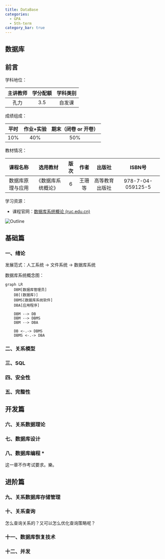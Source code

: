 ```yaml
---
title: DataBase
categories:
  - GPA
  - 5th-term
category_bar: true
---
```


## 数据库

## 前言

学科地位：

| 主讲教师 | 学分配额 | 学科类别 |
| :------: | :------: | :------: |
|   孔力   |   3.5    |  自发课  |

成绩组成：

| 平时 | 作业+实验 | 期末（闭卷 or 开卷） |
| :--: | :-------: | :------------------: |
| 10%  |    40%    |         50%          |

教材情况：

|     课程名称     |      选用教材      | 版次 |  作者  |     出版社     |      ISBN号       |
| :--------------: | :----------------: | :--: | :----: | :------------: | :---------------: |
| 数据库原理与应用 | 《数据库系统概论》 |  6   | 王珊等 | 高等教育出版社 | 978-7-04-059125-5 |

学习资源：

- 课程官网：[数据库系统概论 (ruc.edu.cn)](http://chinadb.ruc.edu.cn/home)

![Outline](https://dwj-oss.oss-cn-nanjing.aliyuncs.com/images/202409121012467.png)

## 基础篇

### 一、绪论

发展范式：人工系统 $\to$ 文件系统 $\to$ 数据库系统

数据库系统概念图：

```mermaid
graph LR
    DBM[数据库管理员]
    DB[(数据库)]
    DBMS[数据库系统软件]
    DBA[应用程序]
    
    DBM --> DB
    DBM --> DBMS
    DBM --> DBA
    
    DB <-.-> DBMS
    DBMS <-.-> DBA
```

### 二、关系模型

### 三、SQL

### 四、安全性

### 五、完整性

## 开发篇

### 六、关系数据理论

### 七、数据库设计

### 八、数据库编程 *

这一章不作考试要求。樂。

## 进阶篇

### 九、关系数据库存储管理

### 十、关系查询

怎么查询关系的？又可以怎么优化查询策略呢？

### 十一、数据库恢复技术

### 十二、并发